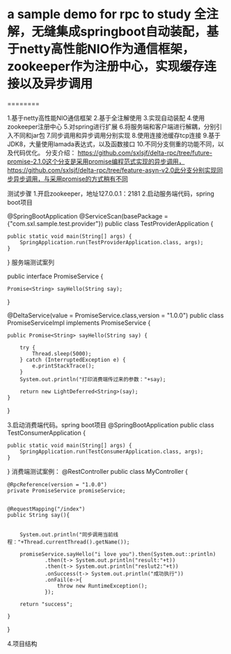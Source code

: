 # a sample demo for rpc to study 全注解，无缝集成springboot自动装配，基于netty高性能NIO作为通信框架，zookeeper作为注册中心，实现缓存连接以及异步调用
========

1.基于netty高性能NIO通信框架
2.基于全注解使用
3.实现自动装配
4.使用zookeeper注册中心
5.对spring进行扩展
6.将服务端和客户端进行解耦，分别引入不同和jar包
7.同步调用和异步调用分别实现
8.使用连接池缓存tcp连接
9.基于JDK8，大量使用lamada表达式，以及函数接口
10.不同分支侧重的功能不同，以及代码优化。
分支介绍：
https://github.com/sxlsjf/delta-rpc/tree/future-promise-2.1.0这个分支是采用promise编程范式实现的异步调用，https://github.com/sxlsjf/delta-rpc/tree/feature-asyn-v2.0此分支分别实现同步异步调用，与采用promise的方式稍有不同

测试步骤
1.开启zookeeper，地址127.0.0.1：2181
2.启动服务端代码，spring boot项目

@SpringBootApplication
@ServiceScan(basePackage = {"com.sxl.sample.test.provider"})
public class TestProviderApplication {

    public static void main(String[] args) {
        SpringApplication.run(TestProviderApplication.class, args);
    }

}
服务端测试案列

public interface PromiseService {

    Promise<String> sayHello(String say);
}


@DeltaService(value = PromiseService.class,version = "1.0.0")
public class PromiseServiceImpl implements PromiseService {


    public Promise<String> sayHello(String say) {

        try {
            Thread.sleep(5000);
        } catch (InterruptedException e) {
            e.printStackTrace();
        }
        System.out.println("打印消费端传过来的参数："+say);

        return new LightDeferred<String>(say);
    }
}


3.启动消费端代码。spring boot项目
@SpringBootApplication
public class TestConsumerApplication {

    public static void main(String[] args) {
        SpringApplication.run(TestConsumerApplication.class, args);
    }

}
消费端测试案例：
@RestController
public class MyController {


    @RpcReference(version = "1.0.0")
    private PromiseService promiseService;


    @RequestMapping("/index")
    public String say(){


        System.out.println("同步调用当前线程："+Thread.currentThread().getName());

        promiseService.sayHello("i love you").then(System.out::println)
                .then(t-> System.out.println("result:"+t))
                .then(t-> System.out.println("reslut2:"+t))
                .onSuccess(t-> System.out.println("成功执行"))
                .onFail(e->{
                    throw new RuntimeException();
                });

        return "success";

    }

}



4.项目结构





